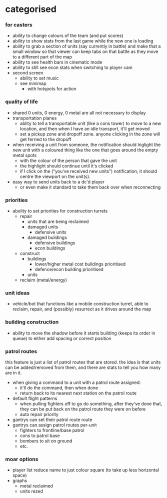 # categorised

### for casters

- ability to change colours of the team (and put scores)
- ability to show stats from the last game while the new one is loading
- ability to grab a section of units (say currently in battle) and make that a small window so that viewer can keep tabs on that battle as they move to a different part of the map
- ability to see health bars in cinematic mode
- ability to still see econ stats when switching to player cam
- second screen
  - ability to set music
  - see minimap
    - with hotspots for action

### quality of life

- shared 0 units, 0 energy, 0 metal are all not necessary to display
- transportation planes
  - ablity to tell a transportable unit (like a cons tower) to move to a new location, and then when I have an idle transport, it'll get moved
  - set a pickup zone and dropoff zone. anyone clicking in the zone will get ferried to the dropoff
- when receiving a unit from someone, the notification should higlight the new unit with a coloured thing like the one that goes around the empty metal spots
  - with the colour of the person that gave the unit
  - the highlight should continue until it's clicked
  - if I click on the ("you've received new units") notification, it should centre the viewport on the unit(s).
- easy way to send units back to a dc'd player
  - or even make it standard to take them back over when reconnecting

### priorities

- abolity to set priorities for construction turrets
  - repair
    - units that are being reclaimed
    - damaged units
      - defensive units
    - damaged buildings
      - defensive buildings
      - econ buildings
  - construct
    - buildings
      - lower/higher metal cost buildings prioritised
      - defence/econ building prioritised
    - units
  - reclaim (metal/energy)

### unit ideas

- vehicle/bot that functions like a mobile construction turret, able to reclaim, repair, and (possibly) resurrect as it drives around the map

### building construction

- ability to move the shadow before it starts building (keeps its order in queue) to either add spacing or correct position

### patrol routes

this feature is just a list of patrol routes that are stored. the idea is that units can be added/removed from them, and there are stats to tell you how many are in it.

- when giving a command to a unit with a patrol route assigned:
  - it'll do the command, then when done
  - return back to its nearest next station on the patrol route
- default flight patterns
  - when pulling fighters off to go do something, after they've done that, they can be put back on the patrol route they were on before
  - auto repair priority
- gantrys can set their patrol route route
- gantrys can assign patrol routes per-unit
  - fighters to frontline/base patrol
  - cons to patrol base
  - bombers to sit on ground
  - etc.

### moar options

- player list reduce name to just colour square (to take up less horizontal space)
- graphs
  - metal reclaimed
  - units rezed
